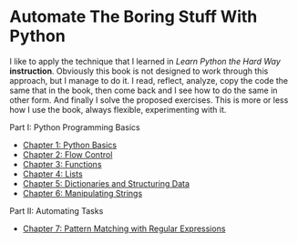# Automate The Boring Stuff With Python

I like to apply the technique that I learned in _Learn Python the Hard Way_ **instruction**. Obviously this book is not designed to work through this approach, but I manage to do it. I read,  reflect,  analyze, copy the code the same that in the book, then come back and I see how to do the same in other form. And finally I solve the proposed exercises. This is more or less how I use the book, always flexible, experimenting with it.

Part I: Python Programming Basics
* [Chapter 1: Python Basics](https://github.com/elohimgv/automate-the-boring-stuff/tree/master/chapter_01/01_hello)
* [Chapter 2: Flow Control](https://github.com/elohimgv/automate-the-boring-stuff/tree/master/chapter_02)
* [Chapter 3: Functions](https://github.com/elohimgv/automate-the-boring-stuff/tree/master/chapter_03)
* [Chapter 4: Lists](https://github.com/elohimgv/automate-the-boring-stuff/tree/master/chapter_04)
* [Chapter 5: Dictionaries and Structuring Data](https://github.com/elohimgv/automate-the-boring-stuff/tree/master/chapter_05)
* [Chapter 6: Manipulating Strings](https://github.com/elohimgv/automate-the-boring-stuff/tree/master/chapter_06)

Part II: Automating Tasks
* [Chapter 7: Pattern Matching with Regular Expressions](https://github.com/elohimgv/automate-the-boring-stuff/tree/master/chapter_07)
